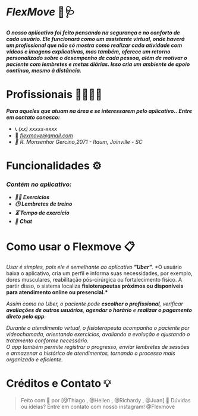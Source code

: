 # _FlexMove_ 🥼🩺

**_O nosso aplicativo foi feito pensando na segurança e no conforto de cada usuário. Ele funcionará como um assistente virtual, onde haverá um profissional que não só mostra como realizar cada atividade com vídeos e imagens explicativas, mas também, oferece um retorno personalizado sobre o desempenho de cada pessoa, além de motivar o paciente com lembretes e metas diárias. Isso cria um ambiente de apoio contínuo, mesmo à distância._**


# Profissionais 👨‍⚕️👩‍⚕️

**_Para aqueles que atuam na área e se interessarem pelo aplicativo.._**
**_Entre em contato conosco:_**

- 📞 _(xx) xxxxx-xxxx_
- 📧 *flexmove@gmail.com*
- _📍 R. Monsenhor Gercino,2071 - Itaum, Joinville - SC_

# Funcionalidades ⚙️

### **_Contém no aplicativo:_**

- **_🏋️‍♀️ Exercícios_**
- **_🕒 Lembretes de treino_**
- **_⏳ Tempo de exercício_**
- **_💬 Chat_**

# Como usar o Flexmove 📋

_Usar é simples, pois ele é semelhante ao aplicativo **"Uber"**._
\*O usuário baixa o aplicativo, cria um perfil e informa suas necessidades, por exemplo, dores musculares, reabilitação pós-cirúrgica ou fortalecimento físico. A partir disso, o sistema localiza **fisioterapeutas próximos ou disponíveis para atendimento online ou presencial.\***

_Assim como no Uber, o paciente pode **escolher o profissional**, verificar **avaliações de outros usuários**, **agendar o horário** e **realizar o pagamento direto pelo app**._

_Durante o atendimento virtual, o fisioterapeuta acompanha o paciente por videochamada, orientando exercícios, avaliando a evolução e ajustando o tratamento conforme necessário.  
O app também permite registrar o progresso, enviar lembretes de sessões e armazenar o histórico de atendimentos, tornando o processo mais organizado e eficiente._

# Créditos e Contato 💡

> Feito com 💚 por [@Thiago , @Hellen , @Richardy , @Juan]
> 💬 Dúvidas ou ideias? Entre em contato com nosso instagram!
> @Flexmove
